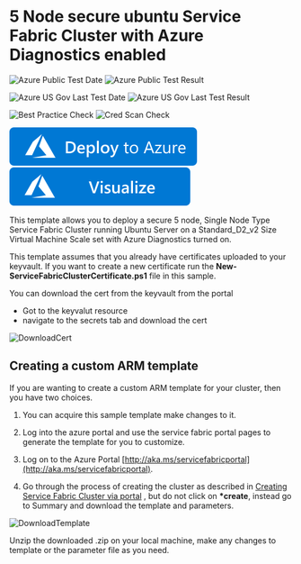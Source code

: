 # 5 Node secure ubuntu Service Fabric Cluster with Azure Diagnostics enabled

![Azure Public Test Date](https://azurequickstartsservice.blob.core.windows.net/badges/5-VM-Ubuntu-1-NodeTypes-Secure/PublicLastTestDate.svg)
![Azure Public Test Result](https://azurequickstartsservice.blob.core.windows.net/badges/5-VM-Ubuntu-1-NodeTypes-Secure/PublicDeployment.svg)

![Azure US Gov Last Test Date](https://azurequickstartsservice.blob.core.windows.net/badges/5-VM-Ubuntu-1-NodeTypes-Secure/FairfaxLastTestDate.svg)
![Azure US Gov Last Test Result](https://azurequickstartsservice.blob.core.windows.net/badges/5-VM-Ubuntu-1-NodeTypes-Secure/FairfaxDeployment.svg)

![Best Practice Check](https://azurequickstartsservice.blob.core.windows.net/badges/5-VM-Ubuntu-1-NodeTypes-Secure/BestPracticeResult.svg)
![Cred Scan Check](https://azurequickstartsservice.blob.core.windows.net/badges/5-VM-Ubuntu-1-NodeTypes-Secure/CredScanResult.svg)

[![Deploy to Azure](https://raw.githubusercontent.com/Azure/azure-quickstart-templates/master/1-CONTRIBUTION-GUIDE/images/deploytoazure.svg?sanitize=true)](https://portal.azure.com/#create/Microsoft.Template/uri/https%3a%2f%2fraw.githubusercontent.com%2fAzure%2fazure-quickstart-templates%2fmaster%2f5-VM-Ubuntu-1-NodeTypes-Secure%2fazuredeploy.json)
[![Visualize](https://raw.githubusercontent.com/Azure/azure-quickstart-templates/master/1-CONTRIBUTION-GUIDE/images/visualizebutton.svg?sanitize=true)](http://armviz.io/#/?load=https%3a%2f%2fraw.githubusercontent.com%2fAzure%2fazure-quickstart-templates%2fmaster%2f5-VM-Ubuntu-1-NodeTypes-Secure%2fazuredeploy.json)

This template allows you to deploy a secure 5 node, Single Node Type Service
Fabric Cluster running Ubuntu Server on a Standard_D2_v2 Size Virtual Machine
Scale set with Azure Diagnostics turned on.

This template assumes that you already have certificates uploaded to your
keyvault. If you want to create a new certificate run the
**New-ServiceFabricClusterCertificate.ps1** file in this sample.

You can download the cert from the keyvault from the portal

- Got to the keyvalut resource
- navigate to the secrets tab and download the cert

![DownloadCert]

## Creating a custom ARM template

If you are wanting to create a custom ARM template for your cluster, then you
have two choices.

1. You can acquire this sample template make changes to it.
2. Log into the azure portal and use the service fabric portal pages to generate
   the template for you to customize.
3. Log on to the Azure Portal
   [http://aka.ms/servicefabricportal](http://aka.ms/servicefabricportal).

4. Go through the process of creating the cluster as described in
   [Creating Service Fabric Cluster via portal](https://docs.microsoft.com/azure/service-fabric/service-fabric-cluster-creation-via-portal)
   , but do not click on **\*create**, instead go to Summary and download the
   template and parameters.

![DownloadTemplate]

Unzip the downloaded .zip on your local machine, make any changes to template or
the parameter file as you need.

<!--Image references-->

[downloadtemplate]: ./DownloadTemplate.png
[downloadcert]: ./DownloadCert.PNG
